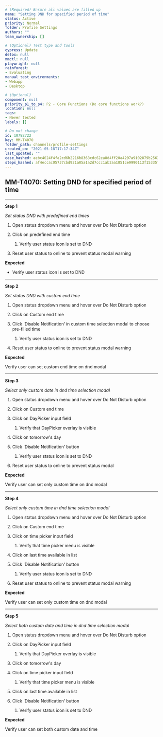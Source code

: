 ```yaml
---
# (Required) Ensure all values are filled up
name: "Setting DND for specified period of time"
status: Active
priority: Normal
folder: Profile Settings
authors: ""
team_ownership: []

# (Optional) Test type and tools
cypress: Update
detox: null
mmctl: null
playwright: null
rainforest: 
- Evaluating
manual_test_environments: 
- Webapp
- Desktop

# (Optional)
component: null
priority_p1_to_p4: P2 - Core Functions (Do core functions work?)
location: null
tags: 
- Never tested
labels: []

# Do not change
id: 10782722
key: MM-T4070
folder_path: channels/profile-settings
created_on: "2021-05-18T17:17:34Z"
last_updated: ""
case_hashed: aebc4024f4fa2cd6b2216b8368cdc62ea8d4ff20a4297a9102879b256304af32f60125f61251f7c21516762acb29ef48
steps_hashed: af4eccac05737cbd921a05a1a2d7ccc1ab2aa1051ce9990113f15335f025dbac887df98c0d0f46ced89f5e9492432356
---
```


## MM-T4070: Setting DND for specified period of time

---

**Step 1**

_Set status DND with predefined end times_

1. Open status dropdown menu and hover over Do Not Disturb option

2. Click on predefined end time

   1. Verify user status icon is set to DND

3. Reset user status to online to prevent status modal warning

**Expected**

- Verify user status icon is set to DND

---

**Step 2**

_Set status DND with custom end time_

1. Open status dropdown menu and hover over Do Not Disturb option

2. Click on Custom end time

3. Click 'Disable Notification' in custom time selection modal to choose pre-filled time

   1. Verify user status icon is set to DND

4. Reset user status to online to prevent status modal warning

**Expected**

Verify user can set custom end time on dnd modal

---

**Step 3**

_Select only custom date in dnd time selection modal_

1. Open status dropdown menu and hover over Do Not Disturb option

2. Click on Custom end time

3. Click on DayPicker input field

   1. Verify that DayPicker overlay is visible

4. Click on tomorrow's day

5. Click 'Disable Notification' button

   1. Verify user status icon is set to DND

6. Reset user status to online to prevent status modal

**Expected**

Verify user can set only custom time on dnd modal

---

**Step 4**

_Select only custom time in dnd time selection modal_

1. Open status dropdown menu and hover over Do Not Disturb option

2. Click on Custom end time

3. Click on time picker input field

   1. Verify that time picker menu is visible

4. Click on last time available in list

5. Click 'Disable Notification' button

   1. Verify user status icon is set to DND

6. Reset user status to online to prevent status modal warning

**Expected**

Verify user can set only custom time on dnd modal

---

**Step 5**

_Select both custom date and time in dnd time selection modal_

1. Open status dropdown menu and hover over Do Not Disturb option

2. Click on DayPicker input field

   1. Verify that DayPicker overlay is visible

3. Click on tomorrow's day

4. Click on time picker input field

   1. Verify that time picker menu is visible

5. Click on last time available in list

6. Click 'Disable Notification' button

   1. Verify user status icon is set to DND

**Expected**

Verify user can set both custom date and time
